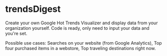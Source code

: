 # trendsDigest
Create your own Google Hot Trends Visualizer and display data from your organization yourself. Code is ready, only need to input your data and you're set.

Possible use cases:
Searches on your website (from Google Analytics),
Top four purchased items in a webstore,
Top traveling destinations right now.
